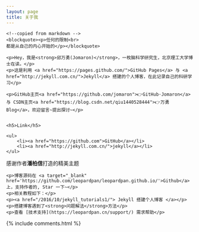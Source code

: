 ```yaml
---
layout: page
title: 关于我 
---
```


<div class="zh post-container">

    <!--copied from markdown -->
    <blockquote><p>任何的限制<br>
    都是从自己的内心开始的</p></blockquote>

    <p>Hey，我是<strong>邱万勇(Jomaron)</strong>，一枚脑科学研究生，北京理工大学博士在读。</p>
    <p>这是利用 <a href="https://pages.github.com/">GitHub Pages</a> 与 <a href="http://jekyll.com.cn/">Jekyll</a> 搭建的个人博客，在此记录自己的科研学习</p>
    
    <p>GitHub主页<a href="https://github.com/jomaron">👉GitHub·Jomaron</a> 与 CSDN主页<a href="https://blog.csdn.net/qiu1440528444">👉万勇Blog</a>，欢迎留言~提出探讨~</p>
    

    <h5>Link</h5>

    <ul>
        <li><a href="https://github.com">GitHub</a></li>
        <li><a href="http://jekyll.com.cn/">jekyll</a></li>
    </ul>
</div>


<div class="zh post-container">
    <p>感谢作者<strong>潘柏信</strong>打造的精美主题</p>

    <p>博客源码在 <a target="_blank" href='https://github.com/leopardpan/leopardpan.github.io/'>Github</a> 上，支持作者的, Star 一下~</p>
    <p>相关教程如下：</p>
    <p><a href="/2016/10/jekyll_tutorials1/"> Jekyll 搭建个人博客 </a></p>
    <p>搭建博客遇到了<strong>问题解法</strong>方法</p>  
    <p>查看 [技术支持](https://leopardpan.cn/support/) 需求帮助</p>  
</div>

{% include comments.html %}

